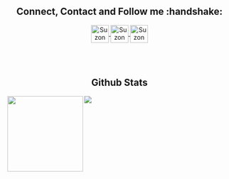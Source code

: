 <h2 align="center">Connect, Contact and Follow me :handshake:</h2>

<p align="center">
  <a href="https://www.linkedin.com/in/suzon-das-2b8112aa/" target="blank">
    <img align="center" src="https://img.icons8.com/color/48/000000/linkedin-circled.png" alt="Suzon Das" height="40" width="40" />
  </a>
  <a href="https://stackoverflow.com/users/4350667/suzon-das?tab=topactivity" target="blank">
    <img align="center" src="https://img.icons8.com/color/48/000000/stackoverflow.png" alt="Suzon Das" height="40" width="40" />
  </a>
  <a href="mailto:suzon.du@hotmail.com" target="blank">
    <img align="center" src="https://img.icons8.com/nolan/64/email.png" alt="Suzon Das" height="40" width="40" />
  </a>
</p>

<br>
<br>
<h2 align="center">Github Stats</h2>

<div>
  <img height="170" align="left" src="https://github-readme-stats.vercel.app/api?username=suzondas&hide=prs&count_private=true&include_all_commits=true&theme=highcontrast&bg_color=0,000000,130F40" />
  
  <img src="https://github-readme-stats.vercel.app/api/top-langs/?username=suzondas&layout=compact&theme=highcontrast&bg_color=0,000000,130F40&margin-w=200" />
</div>
<br>
<br>

